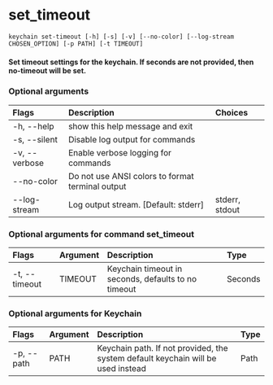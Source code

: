 
set_timeout
===========


``keychain set-timeout [-h] [-s] [-v] [--no-color] [--log-stream CHOSEN_OPTION] [-p PATH] [-t TIMEOUT] ``
#### Set timeout settings for the keychain.        If seconds are not provided, then no-timeout will be set.

### Optional arguments

|Flags|Description|Choices|
| :--- | :--- | :--- |
|-h, --help|show this help message and exit||
|-s, --silent|Disable log output for commands||
|-v, --verbose|Enable verbose logging for commands||
|--no-color|Do not use ANSI colors to format terminal output||
|--log-stream|Log output stream. [Default: stderr]|stderr, stdout|

### Optional arguments for command set_timeout

|Flags|Argument|Description|Type|
| :--- | :--- | :--- | :--- |
|-t, --timeout|TIMEOUT|Keychain timeout in seconds, defaults to no timeout|Seconds|

### Optional arguments for Keychain

|Flags|Argument|Description|Type|
| :--- | :--- | :--- | :--- |
|-p, --path|PATH|Keychain path. If not provided, the system default keychain will be used instead|Path|
